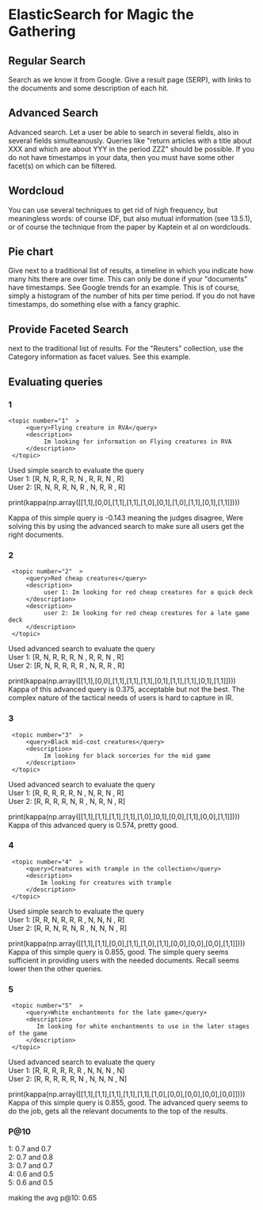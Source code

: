 # ElasticSearch for Magic the Gathering

## Regular Search
Search as we know it from Google. Give a result page (SERP), with links to the documents and some description of each hit.

## Advanced Search
Advanced search. Let a user be able to search in several fields, also in several fields simulteanously. Queries like "return articles with a title about XXX and which are about YYY in the period ZZZ" should be possible. If you do not have timestamps in your data, then you must have some other facet(s) on which can be filtered.

## Wordcloud
You can use several techniques to get rid of high frequency, but meaningless words: of course IDF, but also mutual information (see 13.5.1), or of course the technique from the paper by Kaptein et al on wordclouds.

## Pie chart
Give next to a traditional list of results, a timeline in which you indicate how many hits there are over time. This can only be done if your "documents" have timestamps. See Google trends for an example. This is of course, simply a histogram of the number of hits per time period. If you do not have timestamps, do something else with a fancy graphic.

## Provide Faceted Search 
next to the traditional list of results. For the "Reuters" collection, use the Category information as facet values. See this example.

## Evaluating queries

### 1
    <topic number="1"  >
         <query>Flying creature in RVA</query>
         <description>
              Im looking for information on Flying creatures in RVA
         </description>
     </topic>

 Used simple search to evaluate the query <br />
 User 1: [R, N, R, R, R, N , R, R, N , R] <br />
 User 2: [R, N, R, R, N, R , N, R, R , R]

print(kappa(np.array([[1,1],[0,0],[1,1],[1,1],[1,0],[0,1],[1,0],[1,1],[0,1],[1,1]]))) <br />

 Kappa of this simple query is -0.143 meaning the judges disagree, Were solving this by using the advanced
 search to make sure all users get the right documents.

### 2
     <topic number="2"  >
         <query>Red cheap creatures</query>
         <description>
              user 1: Im looking for red cheap creatures for a quick deck
         </description>
         <description>
              user 2: Im looking for red cheap creatures for a late game deck
         </description>
     </topic>

 Used advanced search to evaluate the query <br />
 User 1: [R, N, R, R, R, N , R, R, N , R] <br />
 User 2: [R, N, R, R, R, R , N, R, R , R]

 print(kappa(np.array([[1,1],[0,0],[1,1],[1,1],[1,1],[0,1],[1,1],[1,1],[0,1],[1,1]]))) <br />
 Kappa of this advanced query is 0.375, acceptable but not the best. The complex nature of the tactical 
 needs of users is hard to capture in IR.

### 3
     <topic number="3"  >
         <query>Black mid-cost creatures</query>
         <description>
              Im looking for black sorceries for the mid game
         </description>
     </topic>

 Used advanced search to evaluate the query <br />
 User 1: [R, R, R, R, R, N , N, R, N , R] <br />
 User 2: [R, R, R, R, N, R , N, R, N , R]


 print(kappa(np.array([[1,1],[1,1],[1,1],[1,1],[1,0],[0,1],[0,0],[1,1],[0,0],[1,1]]))) <br />
 Kappa of this advanced query is 0.574, pretty good. 

### 4

     <topic number="4"  >
         <query>Creatures with trample in the collection</query>
         <description>
             Im looking for creatures with trample
         </description>
     </topic>

 Used simple search to evaluate the query <br />
 User 1: [R, R, N, R, R, R , N, N, N , R] <br />
 User 2: [R, R, N, R, N, R , N, N, N , R]


print(kappa(np.array([[1,1],[1,1],[0,0],[1,1],[1,0],[1,1],[0,0],[0,0],[0,0],[1,1]]))) <br />
 Kappa of this simple query is 0.855, good. The simple query seems sufficient in providing
 users with the needed documents. Recall seems lower then the other queries.

### 5

     <topic number="5"  >
         <query>White enchantments for the late game</query>
         <description>
            Im looking for white enchantments to use in the later stages of the game
         </description>
     </topic>

 Used advanced search to evaluate the query <br />
 User 1: [R, R, R, R, R, R , N, N, N , N] <br />
 User 2: [R, R, R, R, R, N , N, N, N , N]


print(kappa(np.array([[1,1],[1,1],[1,1],[1,1],[1,1],[1,0],[0,0],[0,0],[0,0],[0,0]]))) <br />
 Kappa of this simple query is 0.855, good. The advanced query seems to do the job,
 gets all the relevant documents to the top of the results.
 
 
### P@10

1: 0.7 and 0.7 <br />
2: 0.7 and 0.8 <br />
3: 0.7 and 0.7 <br />
4: 0.6 and 0.5 <br />
5: 0.6 and 0.5 <br />

making the avg p@10: 0.65
